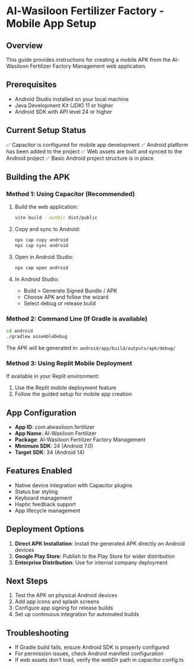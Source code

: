 # Al-Wasiloon Fertilizer Factory - Mobile App Setup

## Overview
This guide provides instructions for creating a mobile APK from the Al-Wasiloon Fertilizer Factory Management web application.

## Prerequisites
- Android Studio installed on your local machine
- Java Development Kit (JDK) 11 or higher
- Android SDK with API level 24 or higher

## Current Setup Status
✅ Capacitor is configured for mobile app development
✅ Android platform has been added to the project
✅ Web assets are built and synced to the Android project
✅ Basic Android project structure is in place

## Building the APK

### Method 1: Using Capacitor (Recommended)
1. Build the web application:
   ```bash
   vite build --outDir dist/public
   ```

2. Copy and sync to Android:
   ```bash
   npx cap copy android
   npx cap sync android
   ```

3. Open in Android Studio:
   ```bash
   npx cap open android
   ```

4. In Android Studio:
   - Build > Generate Signed Bundle / APK
   - Choose APK and follow the wizard
   - Select debug or release build

### Method 2: Command Line (If Gradle is available)
```bash
cd android
./gradlew assembleDebug
```
The APK will be generated in: `android/app/build/outputs/apk/debug/`

### Method 3: Using Replit Mobile Deployment
If available in your Replit environment:
1. Use the Replit mobile deployment feature
2. Follow the guided setup for mobile app creation

## App Configuration
- **App ID**: com.alwasiloon.fertilizer
- **App Name**: Al-Wasiloon Fertilizer
- **Package**: Al-Wasiloon Fertilizer Factory Management
- **Minimum SDK**: 24 (Android 7.0)
- **Target SDK**: 34 (Android 14)

## Features Enabled
- Native device integration with Capacitor plugins
- Status bar styling
- Keyboard management
- Haptic feedback support
- App lifecycle management

## Deployment Options
1. **Direct APK Installation**: Install the generated APK directly on Android devices
2. **Google Play Store**: Publish to the Play Store for wider distribution
3. **Enterprise Distribution**: Use for internal company deployment

## Next Steps
1. Test the APK on physical Android devices
2. Add app icons and splash screens
3. Configure app signing for release builds
4. Set up continuous integration for automated builds

## Troubleshooting
- If Gradle build fails, ensure Android SDK is properly configured
- For permission issues, check Android manifest configuration
- If web assets don't load, verify the webDir path in capacitor.config.ts